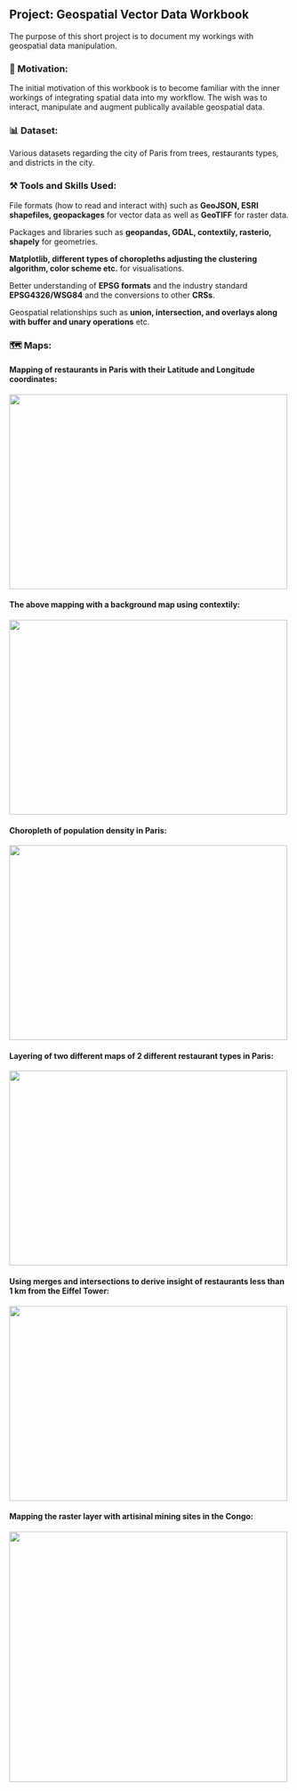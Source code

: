 ## Project: Geospatial Vector Data Workbook

The purpose of this short project is to document my workings with geospatial data manipulation.

### 💪 Motivation: 

The initial motivation of this workbook is to become familiar with the inner workings of integrating spatial data into my workflow. The wish was to interact, manipulate and augment publically available geospatial data.

### 📊 Dataset:

Various datasets regarding the city of Paris from trees, restaurants types, and districts in the city.

### ⚒️ Tools and Skills Used:
File formats (how to read and interact with) such as **GeoJSON, ESRI shapefiles, geopackages** for vector data as well as **GeoTIFF** for raster data.

Packages and libraries such as **geopandas, GDAL, contextily, rasterio, shapely** for geometries.

**Matplotlib, different types of choropleths adjusting the clustering algorithm, color scheme etc.** for visualisations.

Better understanding of **EPSG formats** and the industry standard **EPSG4326/WSG84** and the conversions to other **CRSs**.

Geospatial relationships such as **union, intersection, and overlays along with buffer and unary operations** etc.

### 🗺️ Maps:

#### Mapping of restaurants in Paris with their Latitude and Longitude coordinates:
<img src="https://drive.google.com/uc?export=view&id=1HWEzuNTgwa90lc0cIyzcCjcSaNrjLBZu" width=500 height=350>

#### The above mapping with a background map using contextily: 
<img src="https://drive.google.com/uc?export=view&id=1v2g_I8JjP4wr7SjVCRM_MGdWoLHI1ScQ" width=500 height=350>

#### Choropleth of population density in Paris:
<img src="https://drive.google.com/uc?export=view&id=13wm2-SSfLcvx2ZNlE18lRfWqyJxaMAWS" width=500 height=350>

#### Layering of two different maps of 2 different restaurant types in Paris:
<img src="https://drive.google.com/uc?export=view&id=1XPx1o7eI_-uwZQHv8zvvOlv_jGgqJ9f4" width=500 height=350>

#### Using merges and intersections to derive insight of restaurants less than 1 km from the Eiffel Tower:
<img src="https://drive.google.com/uc?export=view&id=1vr-R5IneIVSBlhL-r07IOWqdGA6KfDyv" width=500 height=350>

#### Mapping the raster layer with artisinal mining sites in the Congo:
<img src="https://drive.google.com/uc?export=view&id=1hWMvrQPhmbXfp5aOKqR5JCjDjps9mwwT" width=500 height=450>
